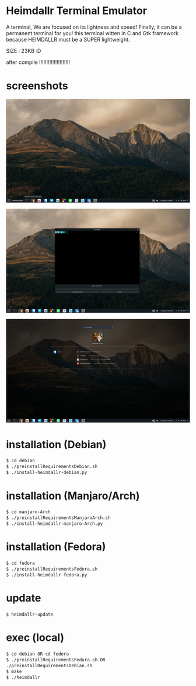 # Heimdallr Terminal Emulator

A terminal,
We are focused on its lightness and speed!
Finally, it can be a permanent terminal for you!
this terminal witten in C and Gtk framework
because HEIMDALLR must be a SUPER lightweight.


SIZE : 23KB :D


after compile !!!!!!!!!!!!!!!!!!!!!


# screenshots

![screenshots](screenshots/1.png)

![screenshots](screenshots/2.png)

![screenshots](screenshots/3.png)


# installation (Debian)
    $ cd debian
    $ ./preinstallRequirementsDebian.sh
    $ ./install-heimdallr-debian.py
    

# installation (Manjaro/Arch)
    $ cd manjaro-Arch
    $ ./preinstallRequirementsManjaroArch.sh
    $ ./install-heimdallr-manjaro-Arch.py


# installation (Fedora)
    $ cd fedora
    $ ./preinstallRequirementsFedora.sh
    $ ./install-heimdallr-fedora.py


# update
    $ heimdallr-update

# exec (local)
    $ cd debian OR cd fedora
    $ ./preinstallRequirementsFedora.sh OR ./preinstallRequirementsDebian.sh
    $ make
    $ ./heimdallr

